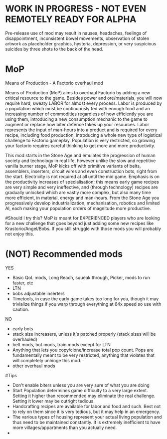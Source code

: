 # WORK IN PROGRESS - NOT EVEN REMOTELY READY FOR ALPHA
Pre-release use of mod may result in nausea, headaches, feelings of disappointment, inconsistent bowel movements, observation of stolen artwork as placeholder graphics, hysteria, depression, or very suspicious suicides by three shots to the back of the head.

# MoP
Means of Production - A Factorio overhaul mod

Means of Production (MoP) aims to overhaul Factorio by adding a new critical resource to the game. Besides power and ore/materials, you will now require hard, sweaty LABOR for almost every process. Labor is produced by a population which must be continuously fed with enough food and an increasing number of commodities regardless of how efficiently you are using them, introducing a new consumption mechanic to the game to augment or replace how biter defence takes up your resources. Labor represents the input of man-hours into a product and is required for every recipe, including food production, introducing a whole new type of logistical challenge to Factorio gameplay. Population is very restricted, so growing your factorio requires careful thinking to get more and more productivity.

This mod starts in the Stone Age and emulates the progression of human society and technology in real life, however unlike the slow and repetitive vanilla burner stage, MoP kicks off with primitive variants of belts, assemblers, inserters, circuit wires and even construction bots, right from the start. Electricity is not required at all until the mid game. Emphasis is on the productivity increases of specialisation; this means early game recipes are very simple and very ineffective, and (through technology) recipes are gradually unlocked which are vastly more complex, but also many time more efficient, in material, energy and man-hours. From the Stone Age you progressively develop industrialization, mechanisation, robotics and limited AI, each making your population orders of magnitude more productive.

#Should I try this?
MoP is meant for EXPERIENCED players who are looking for a new challenge that goes beyond just adding some new recipes like Krastorio/Angel/Bobs. If you still struggle with those mods you will probably not enjoy this.

# (NOT) Recommended mods
YES
+ Basic QoL mods, Long Reach, squeak through, Picker, mods to run faster, etc
+ LTN
+ bobs adjustable inserters
+ Timetools, in case the early game takes too long for you, though it may trivialize things if you warp through everything at 64x speed so use with caution.

NO
- early bots
- stack size increasers, unless it's patched properly (stack sizes will be overhauled)
- belt mods, bot mods, train mods except for LTN
- Anything that lets you copy/clone/increase total pop count. Pops are fundamentally meant to be very restricted, anything that violates that will completely unhinge this mod.
- other overhaul mods

#Tips
- Don't enable biters unless you are very sure of what you are doing
- Start Population determines game difficulty to a very large extent. Setting it higher than recommended may eliminate the real challenge. Setting it lower may be outright tedious.
- Handcrafting recipes are available for labor and food and such. Best not to rely on them since it is very tedious, but it may help in an emergency.
- The various types of housing represent your actual living population and thus need to be maintained constantly. It is extremely inefficient to have more villages/appartments than you actually need.
- 








